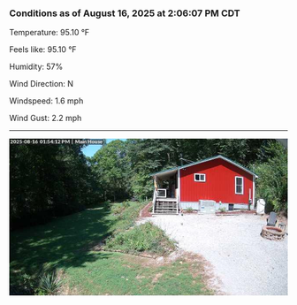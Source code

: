 ### Conditions as of August 16, 2025 at 2:06:07 PM CDT 

Temperature: 95.10 &deg;F

Feels like: 95.10 &deg;F

Humidity: 57%

Wind Direction: N

Windspeed: 1.6 mph

Wind Gust: 2.2 mph

---

<img src="./images/latest.jpeg"/>

